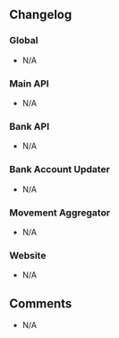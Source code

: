 ## Changelog

### Global
- N/A

### Main API
- N/A

### Bank API
- N/A

### Bank Account Updater
- N/A

### Movement Aggregator
- N/A

### Website
- N/A

## Comments
- N/A